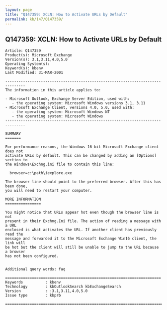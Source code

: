 ```yaml
---
layout: page
title: "Q147359: XCLN: How to Activate URLs by Default"
permalink: kb/147/Q147359/
---
```


## Q147359: XCLN: How to Activate URLs by Default

	Article: Q147359
	Product(s): Microsoft Exchange
	Version(s): 3.1,3.11,4.0,5.0
	Operating System(s): 
	Keyword(s): kbenv
	Last Modified: 31-MAR-2001
	
	-------------------------------------------------------------------------------
	The information in this article applies to:
	
	- Microsoft Outlook, Exchange Server Edition, used with:
	   - the operating system: Microsoft Windows versions 3.1, 3.11 
	- Microsoft Exchange Client, versions 4.0, 5.0, used with:
	   - the operating system: Microsoft Windows NT 
	   - the operating system: Microsoft Windows 
	-------------------------------------------------------------------------------
	
	SUMMARY
	=======
	
	For performance reasons, the Windows 16-bit Microsoft Exchange client does not
	activate URLs by default. This can be changed by adding an [Options] section to
	the Windows\Exchng.ini file to contain this line:
	
	  browser=c:\path\iexplore.exe
	
	The browser line should point to the preferred browser. After this has been done,
	you will need to restart your computer.
	
	MORE INFORMATION
	================
	
	You might notice that URLs appear hot even though the browser line is not
	present in their Exchng.Ini file. The action of reading a message with a URL
	enclosed is what activates the URL. If another client has previously read the
	message and forwarded it to the Microsoft Exchange Win16 client, the link will
	be hot but the client will still be unable to jump to the URL because a browser
	has not been configured.
	
	
	Additional query words: faq
	
	======================================================================
	Keywords          : kbenv 
	Technology        : kbOutlookSearch kbExchangeSearch
	Version           : :3.1,3.11,4.0,5.0
	Issue type        : kbprb
	
	=============================================================================
	
